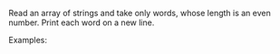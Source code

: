 Read an array of strings and take only words, whose length is an even number. Print each word on a new line.

 Examples: 
 
 
